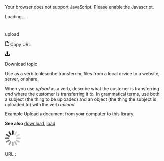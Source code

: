 Your browser does not support JavaScript. Please enable the Javascript.

Loading...

# 

upload

![Copy URL](upload_files/Copy.png)
Copy URL

![Download](upload_files/Download.png)

Download topic

Use as a verb to describe transferring files from a local device to a website, server, or share. 

When you use *upload* as a verb, describe what the customer is transferring *and* where the customer is transferring it *to.* In
grammatical terms, use both a subject (the thing to be uploaded) and an
object (the thing the subject is uploaded to) with the verb *upload.*

Example Upload a document from your computer to this library. 

**See also** [download](https://worldready.cloudapp.net/Styleguide/Read?id=2700&topicid=33615), [load](https://worldready.cloudapp.net/Styleguide/Read?id=2700&topicid=33614)

![In progress](upload_files/activity-large.gif)

URL :

